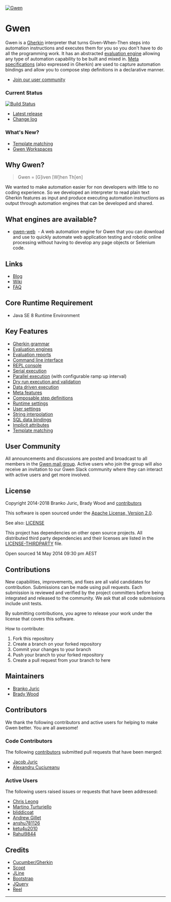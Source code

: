 [![Gwen](https://github.com/gwen-interpreter/gwen/wiki/img/gwen-attractor.png)](https://github.com/gwen-interpreter/gwen/wiki/The-Gwen-Logo)

Gwen
====

Gwen is a [Gherkin](https://github.com/cucumber/cucumber/wiki/Gherkin) interpreter that turns Given-When-Then
steps into automation instructions and executes them for you so you don't have to do all the programming work. It has
an abstracted [evaluation engine](https://github.com/gwen-interpreter/gwen/wiki/Evaluation-Engines) allowing any type of
automation capability to be built and mixed in.
[Meta specifications](https://github.com/gwen-interpreter/gwen/wiki/Meta-Features) (also expressed in Gherkin) are used
to capture automation bindings and allow you to compose step definitions in a declarative manner.

- [Join our user community](#user-community)

### Current Status

[![Build Status](https://travis-ci.org/gwen-interpreter/gwen.svg)](https://travis-ci.org/gwen-interpreter/gwen)

- [Latest release](https://github.com/gwen-interpreter/gwen/releases/latest)
- [Change log](CHANGELOG)

### What's New?

- [Template matching](https://github.com/gwen-interpreter/gwen/wiki/Template-Matching)
- [Gwen Workspaces](https://gweninterpreter.wordpress.com/2017/12/18/gwen-workspaces/)

Why Gwen?
---------

> Gwen = [G]iven [W]hen Th[en]

We wanted to make automation easier for non developers with little to no coding experience. So we developed an
interpreter to read plain text Gherkin features as input and produce executing automation instructions as output
through automation engines that can be developed and shared.

What engines are available?
---------------------------

- [gwen-web](https://github.com/gwen-interpreter/gwen-web)
  - A web automation engine for Gwen that you can download and use to quickly automate web application testing and
    robotic online processing without having to develop any page objects or Selenium code.

Links
-----

- [Blog](https://gweninterpreter.wordpress.com)
- [Wiki](https://github.com/gwen-interpreter/gwen/wiki)
- [FAQ](https://github.com/gwen-interpreter/gwen/wiki/FAQ)

Core Runtime Requirement
------------------------

- Java SE 8 Runtime Environment

Key Features
------------

- [Gherkin grammar](https://cucumber.io/docs/reference)
- [Evaluation engines](https://github.com/gwen-interpreter/gwen/wiki/Evaluation-Engines)
- [Evaluation reports](https://github.com/gwen-interpreter/gwen/wiki/Evaluation-Reports)
- [Command line interface](https://github.com/gwen-interpreter/gwen/wiki/Command-Line-Interface)
- [REPL console](https://github.com/gwen-interpreter/gwen/wiki/REPL-Console)
- [Serial execution](https://github.com/gwen-interpreter/gwen/wiki/Execution-Modes#serial-execution)
- [Parallel execution](https://github.com/gwen-interpreter/gwen/wiki/Execution-Modes#parallel-execution) (with configurable ramp up interval)
- [Dry run execution and validation](https://github.com/gwen-interpreter/gwen/wiki/Execution-Modes#dry-run-validation)
- [Data driven execution](https://github.com/gwen-interpreter/gwen/wiki/Execution-Modes#data-driven-execution)
- [Meta features](https://github.com/gwen-interpreter/gwen/wiki/Meta-Features)
- [Composable step definitions](https://github.com/gwen-interpreter/gwen/wiki/Meta-Features#composable-step-definitions)
- [Runtime settings](https://github.com/gwen-interpreter/gwen/wiki/Runtime-Settings)
- [User settings](https://github.com/gwen-interpreter/gwen/wiki/User-Settings)
- [String interpolation](https://github.com/gwen-interpreter/gwen/wiki/String-Interpolation)
- [SQL data bindings](https://github.com/gwen-interpreter/gwen/wiki/SQL-Data-Bindings)
- [Implicit attributes](https://github.com/gwen-interpreter/gwen/wiki/Implicit-Attributes)
- [Template matching](https://github.com/gwen-interpreter/gwen/wiki/Template-Matching)

User Community
--------------

All announcements and discussions are posted and broadcast to all members in the
[Gwen mail group](https://groups.google.com/d/forum/gwen-interpreter). Active users who join the group will
also receive an invitation to our Gwen Slack community where they can interact with active users and get more involved.

License
-------

Copyright 2014-2018 Branko Juric, Brady Wood and [contributors](#contributors)

This software is open sourced under the
[Apache License, Version 2.0](http://www.apache.org/licenses/LICENSE-2.0.txt).

See also: [LICENSE](LICENSE)

This project has dependencies on other open source projects. All distributed third party dependencies and their licenses are listed in the
[LICENSE-THIRDPARTY](LICENSE-THIRDPARTY) file.

Open sourced 14 May 2014 09:30 pm AEST

Contributions
-------------

New capabilities, improvements, and fixes are all valid candidates for contribution. Submissions can be made using pull requests. Each submission
is reviewed and verified by the project committers before being integrated and released to the community. We ask that all code submissions include unit tests.

By submitting contributions, you agree to release your work under the license that covers this software.

How to contribute:
1. Fork this repository
2. Create a branch on your forked repository
3. Commit your changes to your branch
4. Push your branch to your forked repository
5. Create a pull request from your branch to here

Maintainers
-----------

- [Branko Juric](https://github.com/bjuric)
- [Brady Wood](https://github.com/bradywood)

Contributors
------------

We thank the following contributors and active users for helping to make Gwen better. You are all awesome!

### Code Contributors

The following [contributors](https://github.com/gwen-interpreter/gwen/graphs/contributors) submitted pull requests
that have been merged:

- [Jacob Juric](https://github.com/TheReturningVoid)
- [Alexandru Cuciureanu](https://github.com/acuciureanu)

### Active Users

The following users raised issues or requests that have been addressed:

- [Chris Leong](https://github.com/aztheque)
- [Martino Turturiello](https://github.com/martino-jelli)
- [bliddicoat](https://github.com/bliddicoat)
- [Andrew Gillet](https://github.com/asgillett)
- [anshu781126](https://github.com/anshu781126)
- [ketu4u2010](https://github.com/ketu4u2010)
- [Rahul9844](https://github.com/Rahul9844)

Credits
-------
- [Cucumber/Gherkin](https://github.com/cucumber/cucumber/wiki/Gherkin)
- [Scopt](https://github.com/scopt/scopt)
- [JLine](https://github.com/jline/jline2)
- [Bootstrap](https://getbootstrap.com/)
- [JQuery](https://jquery.com/)
- [Reel](https://github.com/pisi/Reel)

---
